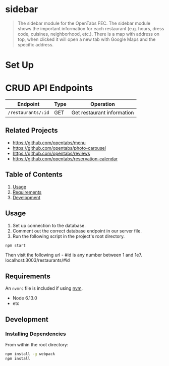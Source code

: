 # sidebar

> The sidebar module for the OpenTabs FEC. The sidebar module shows the important information for each restaurant (e.g. hours, dress code, cuisines, neighborhood, etc.). There is a map with address on top, when clicked it will open a new tab with Google Maps and the specific address.

# Set Up

# CRUD API Endpoints

| Endpoint                                | Type   | Operation                    |
|-----------------------------------------|--------|------------------------------|
| `/restaurants/:id`                             | GET    | Get restaurant information    |


## Related Projects

  - https://github.com/opentabs/menu
  - https://github.com/opentabs/photo-carousel
  - https://github.com/opentabs/reviews
  - https://github.com/opentabs/reservation-calendar

## Table of Contents

1. [Usage](#Usage)
1. [Requirements](#requirements)
1. [Development](#development)

## Usage

> 
1. Set up connection to the database.
2. Comment out the correct database endpoint in our server file.
3. Run the following script in the project's root directory.
```sh
npm start
```
Then visit the following url - #id is any number between 1 and 1e7.
localhost:3003/restaurants/#id



## Requirements

An `nvmrc` file is included if using [nvm](https://github.com/creationix/nvm).

- Node 6.13.0
- etc

## Development

### Installing Dependencies

From within the root directory:

```sh
npm install -g webpack
npm install
```

